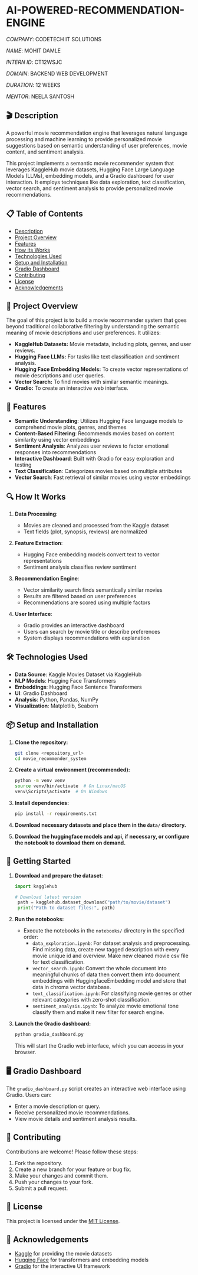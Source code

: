 # AI-POWERED-RECOMMENDATION-ENGINE

*COMPANY*: CODETECH IT SOLUTIONS

*NAME*: MOHIT DAMLE

*INTERN ID*: CT12WSJC

*DOMAIN*: BACKEND WEB DEVELOPMENT

*DURATION*: 12 WEEKS

*MENTOR*: NEELA SANTOSH

## 🎬 Description

A powerful movie recommendation engine that leverages natural language processing and machine learning to provide personalized movie suggestions based on semantic understanding of user preferences, movie content, and sentiment analysis.

This project implements a semantic movie recommender system that leverages KaggleHub movie datasets, Hugging Face Large Language Models (LLMs), embedding models, and a Gradio dashboard for user interaction. It employs techniques like data exploration, text classification, vector search, and sentiment analysis to provide personalized movie recommendations.

## 📋 Table of Contents

- [Description](#description)
- [Project Overview](#project-overview)
- [Features](#features)
- [How its Works](#how-it-works)
- [Technologies Used](#technologies-used)
- [Setup and Installation](#setup-and-installation)
- [Gradio Dashboard](#gradio-dashboard)
- [Contributing](#contributing)
- [License](#license)
- [Acknowledgements](#acknowledgements)

## 👀 Project Overview

The goal of this project is to build a movie recommender system that goes beyond traditional collaborative filtering by understanding the semantic meaning of movie descriptions and user preferences. It utilizes:

-   **KaggleHub Datasets:** Movie metadata, including plots, genres, and user reviews.
-   **Hugging Face LLMs:** For tasks like text classification and sentiment analysis.
-   **Hugging Face Embedding Models:** To create vector representations of movie descriptions and user queries.
-   **Vector Search:** To find movies with similar semantic meanings.
-   **Gradio:** To create an interactive web interface.

## 🚀 Features

- **Semantic Understanding**: Utilizes Hugging Face language models to comprehend movie plots, genres, and themes
- **Content-Based Filtering**: Recommends movies based on content similarity using vector embeddings
- **Sentiment Analysis**: Analyzes user reviews to factor emotional responses into recommendations
- **Interactive Dashboard**: Built with Gradio for easy exploration and testing
- **Text Classification**: Categorizes movies based on multiple attributes
- **Vector Search**: Fast retrieval of similar movies using vector embeddings

## 🔍 How It Works

1. **Data Processing**:
   - Movies are cleaned and processed from the Kaggle dataset
   - Text fields (plot, synopsis, reviews) are normalized

2. **Feature Extraction**:
   - Hugging Face embedding models convert text to vector representations
   - Sentiment analysis classifies review sentiment

3. **Recommendation Engine**:
   - Vector similarity search finds semantically similar movies
   - Results are filtered based on user preferences
   - Recommendations are scored using multiple factors

4. **User Interface**:
   - Gradio provides an interactive dashboard
   - Users can search by movie title or describe preferences
   - System displays recommendations with explanation

## 🛠️ Technologies Used

- **Data Source**: Kaggle Movies Dataset via KaggleHub
- **NLP Models**: Hugging Face Transformers
- **Embeddings**: Hugging Face Sentence Transformers
- **UI**: Gradio Dashboard
- **Analysis**: Python, Pandas, NumPy
- **Visualization**: Matplotlib, Seaborn

## 📦 Setup and Installation

1.  **Clone the repository:**

    ```bash
    git clone <repository_url>
    cd movie_recommender_system
    ```

2.  **Create a virtual environment (recommended):**

    ```bash
    python -m venv venv
    source venv/bin/activate  # On Linux/macOS
    venv\Scripts\activate  # On Windows
    ```

3.  **Install dependencies:**

    ```bash
    pip install -r requirements.txt
    ```

4.  **Download necessary datasets and place them in the `data/` directory.**

5.  **Download the huggingface models and api, if necessary, or configure the notebook to download them on demand.**

## 🚀 Getting Started

1. **Download and prepare the dataset**:
   ```python
   import kagglehub
   
   # Download latest version
    path = kagglehub.dataset_download("path/to/movie/dataset")
    print("Path to dataset files:", path)

   ```

2.  **Run the notebooks:**

    -   Execute the notebooks in the `notebooks/` directory in the specified order:
        -   `data_exploration.ipynb`: For dataset analysis and preprocessing. Find missing data, create new tagged description with every movie unique id and overview. Make new cleaned movie csv file for text classification.
        -   `vector_search.ipynb`: Convert the whole document into meaningful chunks of data then convert them into document embeddings with HuggingfaceEmbedding model and store that data in chroma vector database.
        -   `text_classification.ipynb`: For classifying movie genres or other relevant categories with zero-shot classification.
        -   `sentiment_analysis.ipynb`: To analyze movie emotional tone classify them and make it new filter for search engine.

3.  **Launch the Gradio dashboard:**

    ```bash
    python gradio_dashboard.py
    ```

    This will start the Gradio web interface, which you can access in your browser.


## 🖥️ Gradio Dashboard

The `gradio_dashboard.py` script creates an interactive web interface using Gradio. Users can:

-   Enter a movie description or query.
-   Receive personalized movie recommendations.
-   View movie details and sentiment analysis results.

## 🤝 Contributing

Contributions are welcome! Please follow these steps:

1.  Fork the repository.
2.  Create a new branch for your feature or bug fix.
3.  Make your changes and commit them.
4.  Push your changes to your fork.
5.  Submit a pull request.

## 📝 License

This project is licensed under the [MIT License](LICENSE).
 

## 🙏 Acknowledgements

- [Kaggle](https://www.kaggle.com/) for providing the movie datasets
- [Hugging Face](https://huggingface.co/) for transformers and embedding models
- [Gradio](https://gradio.app/) for the interactive UI framework
